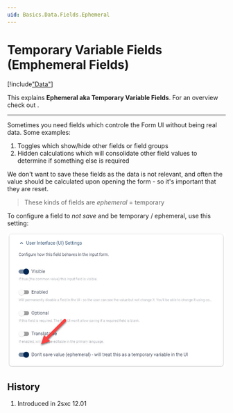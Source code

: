 ```yaml
---
uid: Basics.Data.Fields.Ephemeral
---
```


# Temporary Variable Fields (Emphemeral Fields)

[!include["Data"](~/basics/data/_shared-content-types.md)]

This explains **Ephemeral aka Temporary Variable Fields**. For an overview check out [](xref:Basics.Data.Index).

---

Sometimes you need fields which controle the Form UI without being real data. Some examples:

1. Toggles which show/hide other fields or field groups
1. Hidden calculations which will consolidate other field values to determine if something else is required

We don't want to save these fields as the data is not relevant, and often the value should be calculated upon opening the form - so it's important that they are reset. 

> These kinds of fields are _ephemeral_ = temporary

To configure a field to _not save_ and be temporary / ephemeral, use this setting:

<img src="./assets/ephemeral.jpg">


## History

1. Introduced in 2sxc 12.01